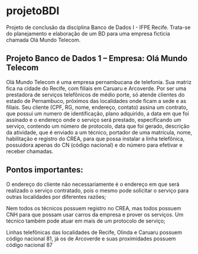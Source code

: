# projetoBDI

Projeto de conclusão da disciplina Banco de Dados I - IFPE Recife.
Trata-se do planejamento e elaboração de um BD para uma empresa ficticia chamada Olá Mundo Telecom.


## Projeto Banco de Dados 1 – Empresa: Olá Mundo Telecom

Olá Mundo Telecom é uma empresa pernambucana de telefonia. Sua matriz fica na cidade do Recife, com filiais em Caruaru e Arcoverde. Por ser uma prestadora de serviços telefônicos de médio porte, só atende clientes do estado de Pernambuco, próximos das localidades onde ficam a sede e as filiais. 
Seu cliente (CPF, RG, nome, endereço, contato) assina um contrato, que possui um numero de identificação, plano adquirido, a data em que foi assinado e o endereço onde o serviço será prestado, especificando um serviço, contendo um número de protocolo, data que foi gerado, descrição da atividade, que é enviado a um técnico, portador de uma matrícula, nome, habilitação e registro do CREA, para que possa instalar a linha telefônica, possuidora apenas do CN (código nacional) e do número para efetivar e receber chamadas. 


## Pontos importantes:

O endereço do cliente não necessariamente é o endereço em que será realizado o serviço contratado, pois o mesmo pode solicitar o serviço para outras localidades por diferentes razões;

Nem todos os técnicos possuem registro no CREA, mas todos possuem CNH para que possam usar carros da empresa e prover os serviços. Um técnico também pode atuar em mais de um protocolo de serviço;

Linhas telefônicas das localidades de Recife, Olinda e Caruaru possuem código nacional 81, já os de Arcoverde e suas proximidades possuem código nacional 87
